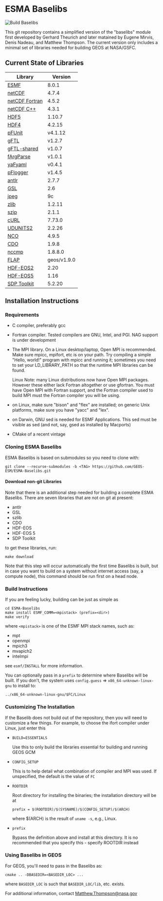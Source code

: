 # ESMA Baselibs

![Build Baselibs](https://github.com/GEOS-ESM/ESMA-Baselibs/workflows/Build%20Baselibs/badge.svg?branch=master)

This git repository contains a simplified version of the "baselibs"
module first developed by Gerhard Theurich and later matained by
Eugene Mirvis, Denis Nadeau, and Matthew Thompson. The current version
only includes a minimal set of libraries needed for building GEOS at
NASA/GSFC.

## Current State of Libraries

| Library                                                                  | Version     |
| ---                                                                      | ---         |
| [ESMF](https://www.earthsystemcog.org/projects/esmf/)                    | 8.0.1       |
| [netCDF](https://github.com/Unidata/netcdf-c)                            | 4.7.4       |
| [netCDF Fortran](https://github.com/Unidata/netcdf-fortran)              | 4.5.2       |
| [netCDF C++](https://github.com/Unidata/netcdf-cxx4)                     | 4.3.1       |
| [HDF5](https://portal.hdfgroup.org/display/support)                      | 1.10.7      |
| [HDF4](https://portal.hdfgroup.org/display/support)                      | 4.2.15      |
| [pFUnit](https://github.com/Goddard-Fortran-Ecosystem/pFUnit)            | v4.1.12     |
| [gFTL](https://github.com/Goddard-Fortran-Ecosystem/gFTL)                | v1.2.7      |
| [gFTL-shared](https://github.com/Goddard-Fortran-Ecosystem/gFTL-shared)  | v1.0.7      |
| [fArgParse](https://github.com/Goddard-Fortran-Ecosystem/fArgParse)      | v1.0.1      |
| [yaFyaml](https://github.com/Goddard-Fortran-Ecosystem/yaFyaml)          | v0.4.1      |
| [pFlogger](https://github.com/Goddard-Fortran-Ecosystem/pFlogger)        | v1.4.5      |
| [antlr](https://www.antlr.org/)                                          | 2.7.7       |
| [GSL](https://www.gnu.org/software/gsl/)                                 | 2.6         |
| [jpeg](http://www.ijg.org/)                                              | 9c          |
| [zlib](http://www.zlib.net/)                                             | 1.2.11      |
| [szip](https://support.hdfgroup.org/doc_resource/SZIP/)                  | 2.1.1       |
| [cURL](https://curl.haxx.se/)                                            | 7.73.0      |
| [UDUNITS2](https://github.com/Unidata/UDUNITS-2)                         | 2.2.26      |
| [NCO](http://nco.sourceforge.net/)                                       | 4.9.5       |
| [CDO](https://code.mpimet.mpg.de/projects/cdo)                           | 1.9.8       |
| [nccmp](https://gitlab.com/remikz/nccmp)                                 | 1.8.8.0     |
| [FLAP](https://github.com/mathomp4/FLAP)                                 | geos/v1.9.0 |
| [HDF-EOS2](https://wiki.earthdata.nasa.gov/display/DAS)                  | 2.20        |
| [HDF-EOS5](https://wiki.earthdata.nasa.gov/display/DAS)                  | 1.16        |
| [SDP Toolkit](https://wiki.earthdata.nasa.gov/display/DAS)               | 5.2.20      |

## Installation Instructions

### Requirements

- C compiler, preferably gcc 

- Fortran compiler. Tested compilers are GNU, Intel, and PGI. 
  NAG support is under development

- The MPI library. On a Linux desktop/laptop, Open MPI is recommended.
  Make sure mpicc, mpifort, etc is on your path. Try compiling a simple
  "Hello, world!" program with mpicc and running it; sometimes you need
  to set your LD_LIBRARY_PATH so that the runtime MPI libraries can be
  found.

  Linux Note: many Linux distributions now have Open MPI packages. 
              However these either lack Fortran altogether or
              use gfortran. You must have Open MPI with Fortran
              support, and the Fortran compiler used to build MPI
              must the Fortran compiler you will be using.

- on Linux, make sure "bison" and "flex" are installed; on generic Unix
  platforms, make sure you have "yacc" and "lex".

- on Darwin, GNU sed is needed for ESMF Applications. This sed must be 
  visible as sed (and not, say, gsed as installed by Macports)

- CMake of a recent vintage


### Cloning ESMA Baselibs

   ESMA Baselibs is based on submodules so you need to clone with:

```
git clone --recurse-submodules -b <TAG> https://github.com/GEOS-ESM/ESMA-Baselibs.git
```

#### Download non-git Libraries

Note that there is an additional step needed for building a complete
ESMA Baselibs. There are seven libraries that are not on git at present:

* antlr
* GSL
* szlib
* CDO
* HDF-EOS
* HDF-EOS 5
* SDP Toolkit

to get these libraries, run:
```
make download
```
Note that this step will occur automatically the first time Baselibs is
built, but in case you want to build on a system without internet
access (say, a compute node), this command should be run first on a head
node.

### Build Instructions

If you are feeling lucky, building can be just as simple as

```
cd ESMA-Baselibs
make install ESMF_COMM=<mpistack> (prefix=<dir>)
make verify
```
where `<mpistack>` is one of the ESMF MPI stack names, such as:

- mpt
- openmpi
- mpich3
- mvapich2
- intelmpi

see `esmf/INSTALL` for more information.

You can optionally pass in a `prefix` to determine where Baselibs will
be built. If you don't, the system uses `config.guess` =>
`x86_64-unknown-linux-gnu` to install to:
```
../x86_64-unknown-linux-gnu/$FC/Linux
```

### Customizing The Installation

If the Baselib does not build out of the repository, then you will
need to customize a few things. For example, to choose the ifort
compiler under Linux, just enter this

- `BUILD=ESSENTIALS`
  
  Use this to only build the libraries essential for building and
  running GEOS GCM

- `CONFIG_SETUP`
  
  This is to help detail what combination of compiler and
  MPI was used. If unspecified, the default is the value
  of `FC`

- `ROOTDIR`
  
  Root directory for installing the binaries; the installation directory
  will be at
  
  ```
  prefix = $(ROOTDIR)/$(SYSNAME)/$(CONFIG_SETUP)/$(ARCH)
  ```

  where $(ARCH) is the result of `uname -s`, e.g., Linux.

- `prefix`
  
  Bypass the definition above and install at this directory. It is no
  recommended that you specify this - specify ROOTDIR instead

### Using Baselibs in GEOS

For GEOS, you'll need to pass in the Baselibs as:

```
cmake .. -DBASEDIR=<BASEDIR_LOC> ...
```
where `BASEDIR_LOC` is such that `BASEDIR_LOC/lib`, etc. exists.

For additional information, contact Matthew.Thompson@nasa.gov

